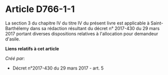 # Article D766-1-1

La section 3 du chapitre IV du titre IV du présent livre est applicable à Saint-Barthélemy dans sa rédaction résultant du
décret n° 2017-430 du 29 mars 2017 portant diverses dispositions relatives à l'allocation pour demandeur d'asile.

**Liens relatifs à cet article**

_Créé par_:

  - Décret n°2017-430 du 29 mars 2017 - art. 5
